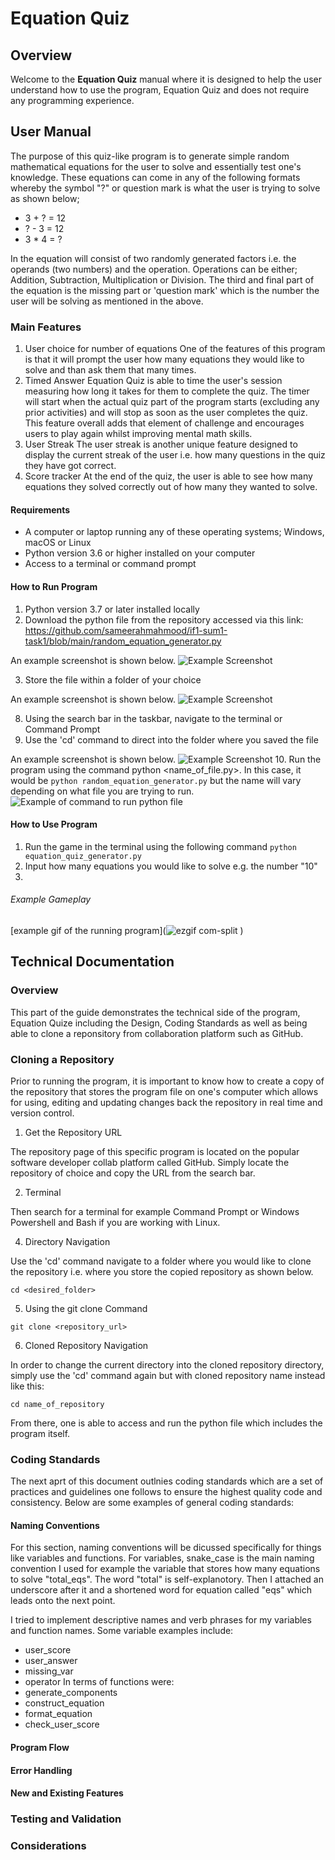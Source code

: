 # Equation Quiz
## Overview 
Welcome to the **Equation Quiz** manual where it is designed to help the user understand how to use the program, Equation Quiz and does not require any programming experience. 

## User Manual
The purpose of this quiz-like program is to generate simple random mathematical equations for the user to solve and essentially test one's knowledge. These equations can come in any of the following formats whereby the symbol "?" or question mark is what the user is trying to solve as shown below;

- 3 + ? = 12
- ? - 3 = 12
- 3 * 4 = ?
  
In the equation will consist of two randomly generated factors i.e. the operands (two numbers) and the operation. Operations can be either; Addition, Subtraction, Multiplication or Division. The third and final part of the equation is the missing part or 'question mark' which is the number the user will be solving as mentioned in the above. 

### Main Features
1. User choice for number of equations
One of the features of this program is that it will prompt the user how many equations they would like to solve and than ask them that many times.
2. Timed Answer
Equation Quiz is able to time the user's session measuring how long it takes for them to complete the quiz. The timer will start when the actual quiz part of the program starts (excluding any prior activities) and will stop as soon as the user completes the quiz. This feature overall adds that element of challenge and encourages users to play again whilst improving mental math skills.
4. User Streak
The user streak is another unique feature designed to display the current streak of the user i.e. how many questions in the quiz they have got correct. 
5. Score tracker
At the end of the quiz, the user is able to see how many equations they solved correctly out of how many they wanted to solve. 

#### Requirements
- A computer or laptop running any of these operating systems; Windows, macOS or Linux
- Python version 3.6 or higher installed on your computer
- Access to a terminal or command prompt


#### How to Run Program
1. Python version 3.7 or later installed locally
2. Download the python file from the repository accessed via this link: https://github.com/sameerahmahmood/if1-sum1-task1/blob/main/random_equation_generator.py

An example screenshot is shown below.
![Example Screenshot](https://github.com/user-attachments/assets/3bb72379-6912-4199-8031-e525cb8f2f2b)

3. Store the file within a folder of your choice

An example screenshot is shown below.
![Example Screenshot](https://github.com/user-attachments/assets/177e1822-90ca-4124-a3a6-52490be3dba9
)
 
8. Using the search bar in the taskbar, navigate to the terminal or Command Prompt
9. Use the 'cd' command to direct into the folder where you saved the file

An example screenshot is shown below.
![Example Screenshot](https://github.com/user-attachments/assets/90833d04-efc4-4aee-85a0-1ddfc4e9fa50)
10. Run the program using the command python <name_of_file.py>. In this case, it would be ```python random_equation_generator.py``` but the name will vary depending on what file you are trying to run. 
![Example of command to run python file](https://github.com/user-attachments/assets/760af610-68a0-4e4e-835e-bfeb7279bc2b)


#### How to Use Program 
1. Run the game in the terminal using the following command
```python equation_quiz_generator.py```
2. Input how many equations you would like to solve e.g. the number "10"
3. 

###### Example Gameplay
[example gif of the running program](![ezgif com-split](https://github.com/user-attachments/assets/1a8f8671-426f-4220-8616-c1fec545f466)
)
## Technical Documentation
### Overview
This part of the guide demonstrates the technical side of the program, Equation Quize including the Design, Coding Standards as well as being able to clone a reponsitory from collaboration platform such as GitHub. 

### Cloning a Repository
Prior to running the program, it is important to know how to create a copy of the repository that stores the program file on one's computer which allows for using, editing and updating changes back the repository in real time and version control. 

1. Get the Repository URL
   
The repository page of this specific program is located on the popular software developer collab platform called GitHub. Simply locate the repository of choice and copy the URL from the search bar.

2. Terminal

Then search for a terminal for example Command Prompt or Windows Powershell and Bash if you are working with Linux.

4. Directory Navigation

Use the 'cd' command navigate to a folder where you would like to clone the repository i.e. where you store the copied repository as shown below. 

```cd <desired_folder>```

5. Using the git clone Command

```git clone <repository_url>```

6. Cloned Repository Navigation

In order to change the current directory into the cloned repository directory, simply use the 'cd' command again but with cloned repository name instead like this:

```cd name_of_repository```

From there, one is able to access and run the python file which includes the program itself. 

### Coding Standards
The next aprt of this document outlnies coding standards which are a set of practices and guidelines one follows to ensure the highest quality code and consistency. Below are some examples of general coding standards:
#### Naming Conventions
For this section, naming conventions will be dicussed specifically for things like variables and functions. For variables, snake_case is the main naming convention I used for example the variable that stores how many equations to solve "total_eqs". The word "total" is self-explanotory. Then I attached an underscore after it and a shortened word for equation called "eqs" which leads onto the next point.

I tried to implement descriptive names and verb phrases for my variables and function names. Some variable examples include:
- user_score
- user_answer
- missing_var
- operator
In terms of functions were:
- generate_components
- construct_equation
- format_equation
- check_user_score
#### Program Flow

#### Error Handling

#### New and Existing Features 
### Testing and Validation 

### Considerations
